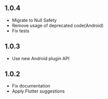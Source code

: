 ## 1.0.4

* Migrate to Null Safety
* Remove usage of deprecated code(Android)
* Fix tests

## 1.0.3

* Use new Android plugin API

## 1.0.2

* Fix documentation
* Apply Flutter suggestions
